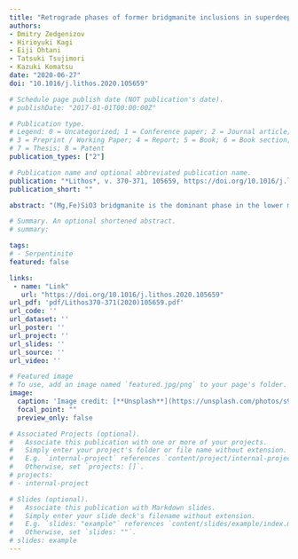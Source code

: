 ```yaml
---
title: "Retrograde phases of former bridgmanite inclusions in superdeep diamonds"
authors:
- Dmitry Zedgenizov
- Hirioyuki Kagi
- Eiji Ohtani
- Tatsuki Tsujimori
- Kazuki Komatsu
date: "2020-06-27"
doi: "10.1016/j.lithos.2020.105659"

# Schedule page publish date (NOT publication's date).
# publishDate: "2017-01-01T00:00:00Z"

# Publication type.
# Legend: 0 = Uncategorized; 1 = Conference paper; 2 = Journal article;
# 3 = Preprint / Working Paper; 4 = Report; 5 = Book; 6 = Book section;
# 7 = Thesis; 8 = Patent
publication_types: ["2"]

# Publication name and optional abbreviated publication name.
publication: "*Lithos*, v. 370-371, 105659, https://doi.org/10.1016/j.lithos.2020.105659"
publication_short: ""

abstract: "(Mg,Fe)SiO3 bridgmanite is the dominant phase in the lower mantle; however no naturally occurring samples had ever been found in terrestrial samples as it undergoes retrograde transformation to a pyroxene-type structure. To identify retrograde phases of former bridgmanite single-phase and composite inclusions of (Mg,Fe)SiO3 in a series of superdeep diamonds have been examined with electron microscopy, electron microprobe, Raman spectroscopy and X-ray diffraction techniques. Our study revealed that (Mg,Fe)SiO3 inclusions are represented by orthopyroxene. Orthopyroxenes in single-phase and composite inclusions inherit initial chemical composition of bridgmanites, including a high Al and low Ni contents. In composite inclusions they coexist with jeffbenite (ex-TAPP) and olivine. The bulk compositions of these composite inclusions are rich in Al, Ti, and Fe, which are similar but not fully resembling Al-rich bridgmanite produced in experiments on the MORB composition. The retrograde origin of composite inclusions due to decomposition of Al-rich bridgmanite may be doubtful because each of observed minerals may represent coexisting HP phases, i.e. bridgmanite or ringwoodite."

# Summary. An optional shortened abstract.
# summary: 

tags: 
# - Serpentinite
featured: false

links:
 - name: "Link"
   url: "https://doi.org/10.1016/j.lithos.2020.105659"
url_pdf: 'pdf/Lithos370-371(2020)105659.pdf'
url_code: ''
url_dataset: ''
url_poster: ''
url_project: ''
url_slides: ''
url_source: ''
url_video: ''

# Featured image
# To use, add an image named `featured.jpg/png` to your page's folder. 
image: 
  caption: 'Image credit: [**Unsplash**](https://unsplash.com/photos/s9CC2SKySJM)'
  focal_point: ""
  preview_only: false

# Associated Projects (optional).
#   Associate this publication with one or more of your projects.
#   Simply enter your project's folder or file name without extension.
#   E.g. `internal-project` references `content/project/internal-project/index.md`.
#   Otherwise, set `projects: []`.
# projects:
# - internal-project

# Slides (optional).
#   Associate this publication with Markdown slides.
#   Simply enter your slide deck's filename without extension.
#   E.g. `slides: "example"` references `content/slides/example/index.md`.
#   Otherwise, set `slides: ""`.
# slides: example
---
```

